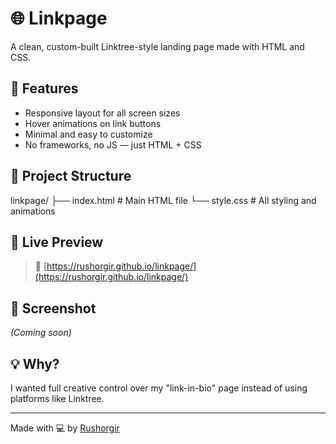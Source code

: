 # 🌐 Linkpage

A clean, custom-built Linktree-style landing page made with HTML and CSS.


## 🚀 Features

- Responsive layout for all screen sizes
- Hover animations on link buttons
- Minimal and easy to customize
- No frameworks, no JS — just HTML + CSS


## 📁 Project Structure
linkpage/
├── index.html     # Main HTML file
└── style.css      # All styling and animations


## 🧪 Live Preview

> 🔗 [https://rushorgir.github.io/linkpage/](https://rushorgir.github.io/linkpage/)


## 📸 Screenshot

_(Coming soon)_


## 💡 Why?

I wanted full creative control over my "link-in-bio" page instead of using platforms like Linktree.

---

Made with 💻 by [Rushorgir](https://github.com/Rushorgir)